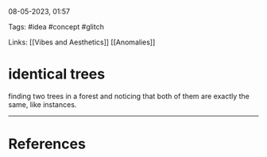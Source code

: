 08-05-2023, 01:57

Tags: #idea #concept #glitch

Links: [[Vibes and Aesthetics]] [[Anomalies]] 

# identical trees

finding two trees in a forest and noticing that both of them are exactly the same, like instances.



---
# References